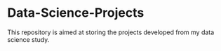 # Data-Science-Projects
This repository is aimed at storing the projects developed from my data science study.
